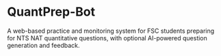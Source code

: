 # QuantPrep-Bot
A web-based practice and monitoring system for FSC students preparing for NTS NAT quantitative questions, with optional AI-powered question generation and feedback.
